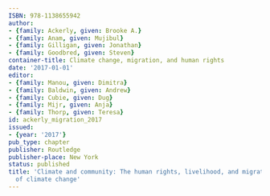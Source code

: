 ```yaml
---
ISBN: 978-1138655942
author:
- {family: Ackerly, given: Brooke A.}
- {family: Anam, given: Mujibul}
- {family: Gilligan, given: Jonathan}
- {family: Goodbred, given: Steven}
container-title: Climate change, migration, and human rights
date: '2017-01-01'
editor:
- {family: Manou, given: Dimitra}
- {family: Baldwin, given: Andrew}
- {family: Cubie, given: Dug}
- {family: Mijr, given: Anja}
- {family: Thorp, given: Teresa}
id: ackerly_migration_2017
issued:
- {year: '2017'}
pub_type: chapter
publisher: Routledge
publisher-place: New York
status: published
title: 'Climate and community: The human rights, livelihood, and migration impacts
  of climate change'
---
```


